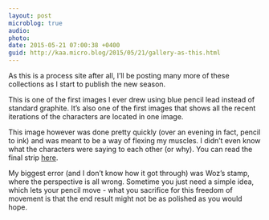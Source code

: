 ```yaml
---
layout: post
microblog: true
audio: 
photo: 
date: 2015-05-21 07:00:38 +0400
guid: http://kaa.micro.blog/2015/05/21/gallery-as-this.html
---
```

As this is a process site after all, I’ll be posting many more of these collections as I start to publish the new season.

This is one of the first images I ever drew using blue pencil lead instead of standard graphite. It’s also one of the first images that shows all the recent iterations of the characters are located in one image.

This image however was done pretty quickly (over an evening in fact, pencil to ink) and was meant to be a way of flexing my muscles. I didn’t even know what the characters were saying to each other (or why). You can read the final strip <a href="http://moonracket.com/post/117317667409/season-two-teaser">here</a>.

My biggest error (and I don’t know how it got through) was Woz’s stamp, where the perspective is all wrong. Sometime you just need a simple idea, which lets your pencil move - what you sacrifice for this freedom of movement is that the end result might not be as polished as you would hope.

